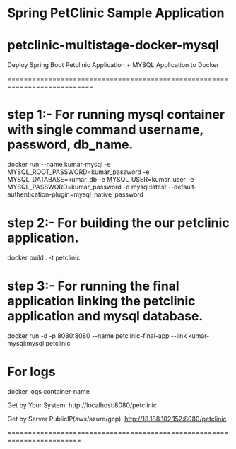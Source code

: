 # Spring PetClinic Sample Application

# petclinic-multistage-docker-mysql


Deploy Spring Boot Petclinic Application + MYSQL Application to Docker


===========================================================================


# step 1:- For running mysql container with single command username, password, db_name.


docker run --name kumar-mysql -e MYSQL_ROOT_PASSWORD=kumar_password -e MYSQL_DATABASE=kumar_db -e MYSQL_USER=kumar_user -e MYSQL_PASSWORD=kumar_password -d mysql:latest --default-authentication-plugin=mysql_native_password


# step 2:- For building the our petclinic application.

docker build . -t petclinic


# step 3:- For running the final application linking the petclinic application and mysql database.

docker run -d -p 8080:8080 --name petclinic-final-app --link kumar-mysql:mysql petclinic   


For logs
===========
docker logs container-name


Get by Your System:  http://localhost:8080/petclinic

Get by Server PublicIP(aws/azure/gcp): http://18.188.102.152:8080/petclinic

========================================================================
